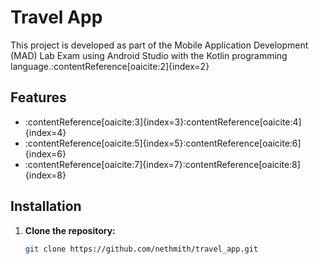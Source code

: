 # Travel App

This project is developed as part of the Mobile Application Development (MAD) Lab Exam using Android Studio with the Kotlin programming language.&#8203;:contentReference[oaicite:2]{index=2}

## Features

- :contentReference[oaicite:3]{index=3}&#8203;:contentReference[oaicite:4]{index=4}
- :contentReference[oaicite:5]{index=5}&#8203;:contentReference[oaicite:6]{index=6}
- :contentReference[oaicite:7]{index=7}&#8203;:contentReference[oaicite:8]{index=8}

## Installation

1. **Clone the repository:**
   ```bash
   git clone https://github.com/nethmith/travel_app.git
